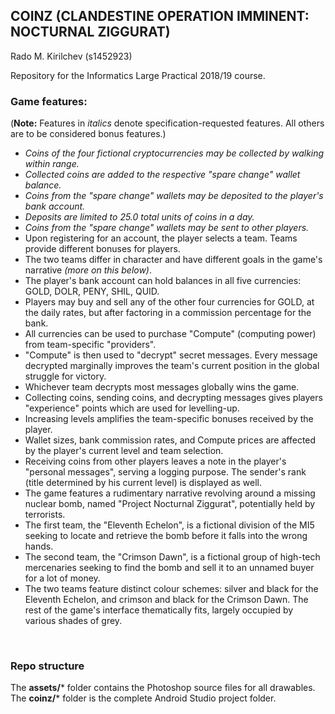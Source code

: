 ## COINZ (CLANDESTINE OPERATION IMMINENT: NOCTURNAL ZIGGURAT)

Rado M. Kirilchev (s1452923)

Repository for the Informatics Large Practical 2018/19 course.


### Game features:
(**Note:** Features in *italics* denote specification-requested features. All others are to be considered bonus features.)
* *Coins of the four fictional cryptocurrencies may be collected by walking within range.*
* *Collected coins are added to the respective "spare change" wallet balance.*
* *Coins from the "spare change" wallets may be deposited to the player's bank account.*
* *Deposits are limited to 25.0 total units of coins in a day.*
* *Coins from the "spare change" wallets may be sent to other players.*
* Upon registering for an account, the player selects a team. Teams provide different bonuses for players.
* The two teams differ in character and have different goals in the game's narrative *(more on this below)*.
* The player's bank account can hold balances in all five currencies: GOLD, DOLR, PENY, SHIL, QUID.
* Players may buy and sell any of the other four currencies for GOLD, at the daily rates, but after factoring in a commission percentage for the bank.
* All currencies can be used to purchase "Compute" (computing power) from team-specific "providers".
* "Compute" is then used to "decrypt" secret messages. Every message decrypted marginally improves the team's current position in the global struggle for victory.
* Whichever team decrypts most messages globally wins the game.
* Collecting coins, sending coins, and decrypting messages gives players "experience" points which are used for levelling-up.
* Increasing levels amplifies the team-specific bonuses received by the player.
* Wallet sizes, bank commission rates, and Compute prices are affected by the player's current level and team selection.
* Receiving coins from other players leaves a note in the player's "personal messages", serving a logging purpose. The sender's rank (title determined by his current level) is displayed as well.
* The game features a rudimentary narrative revolving around a missing nuclear bomb, named "Project Nocturnal Ziggurat", potentially held by terrorists.
* The first team, the "Eleventh Echelon", is a fictional division of the MI5 seeking to locate and retrieve the bomb before it falls into the wrong hands.
* The second team, the "Crimson Dawn", is a fictional group of high-tech mercenaries seeking to find the bomb and sell it to an unnamed buyer for a lot of money.
* The two teams feature distinct colour schemes: silver and black for the Eleventh Echelon, and crimson and black for the Crimson Dawn. The rest of the game's interface thematically fits, largely occupied by various shades of grey.

&nbsp;
### Repo structure
The **assets/*** folder contains the Photoshop source files for all drawables.  
The **coinz/*** folder is the complete Android Studio project folder.